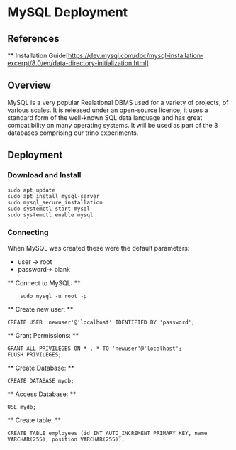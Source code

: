 # MySQL Deployment

## References

** Installation Guide[https://dev.mysql.com/doc/mysql-installation-excerpt/8.0/en/data-directory-initialization.html]

## Overview
MySQL is a very popular Realational DBMS used for a variety of projects, of various scales. It is released under an open-source licence, it uses a standard form of the well-known SQL data language and has great compatibility on many operating systems. It will be used as part of the 3 databases comprising our trino experiments.

## Deployment
### Download and Install
    sudo apt update
    sudo apt install mysql-server
    sudo mysql_secure_installation
    sudo systemctl start mysql
    sudo systemctl enable mysql
### Connecting   

When MySQL was created these were the default parameters:

* user → root
* password→ blank

** Connect to MySQL: **
```
    sudo mysql -u root -p
```    
** Create new user: **
```
CREATE USER 'newuser'@'localhost' IDENTIFIED BY 'password'; 
```
** Grant Permissions: **
```
GRANT ALL PRIVILEGES ON * . * TO 'newuser'@'localhost';
FLUSH PRIVILEGES;
```
** Create Database: **
```
CREATE DATABASE mydb;
```
** Access Database: **
```
USE mydb;
```
** Create table: **
```
CREATE TABLE employees (id INT AUTO_INCREMENT PRIMARY KEY, name VARCHAR(255), position VARCHAR(255));
```

